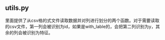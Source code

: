 
## utils.py

里面提供了从csv格的式文件读取数据并对列进行划分的两个函数。对于需要读取的csv文件，第一列会被识别为id，如果是with_lable的，会把第二列识别为y，其余的列会被识别为特征。